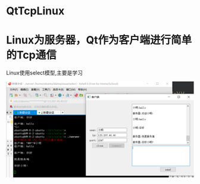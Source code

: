 # QtTcpLinux
# Linux为服务器，Qt作为客户端进行简单的Tcp通信
Linux使用select模型,主要是学习

![](https://github.com/xiaozhou007/QtTcpLinux/blob/master/chat.png)

